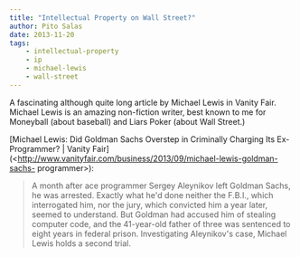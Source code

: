 ```yaml
---
title: "Intellectual Property on Wall Street?"
author: Pito Salas
date: 2013-11-20
tags:
    - intellectual-property
    - ip
    - michael-lewis
    - wall-street
---
```




A fascinating although quite long article by Michael Lewis in Vanity Fair.
Michael Lewis is an amazing non-fiction writer, best known to me for Moneyball
(about baseball) and Liars Poker (about Wall Street.)

[Michael Lewis: Did Goldman Sachs Overstep in Criminally Charging Its Ex-
Programmer? | Vanity
Fair](<http://www.vanityfair.com/business/2013/09/michael-lewis-goldman-sachs-
programmer>):

> A month after ace programmer Sergey Aleynikov left Goldman Sachs, he was
> arrested. Exactly what he'd done neither the F.B.I., which interrogated him,
> nor the jury, which convicted him a year later, seemed to understand. But
> Goldman had accused him of stealing computer code, and the 41-year-old
> father of three was sentenced to eight years in federal prison.
> Investigating Aleynikov's case, Michael Lewis holds a second trial.




